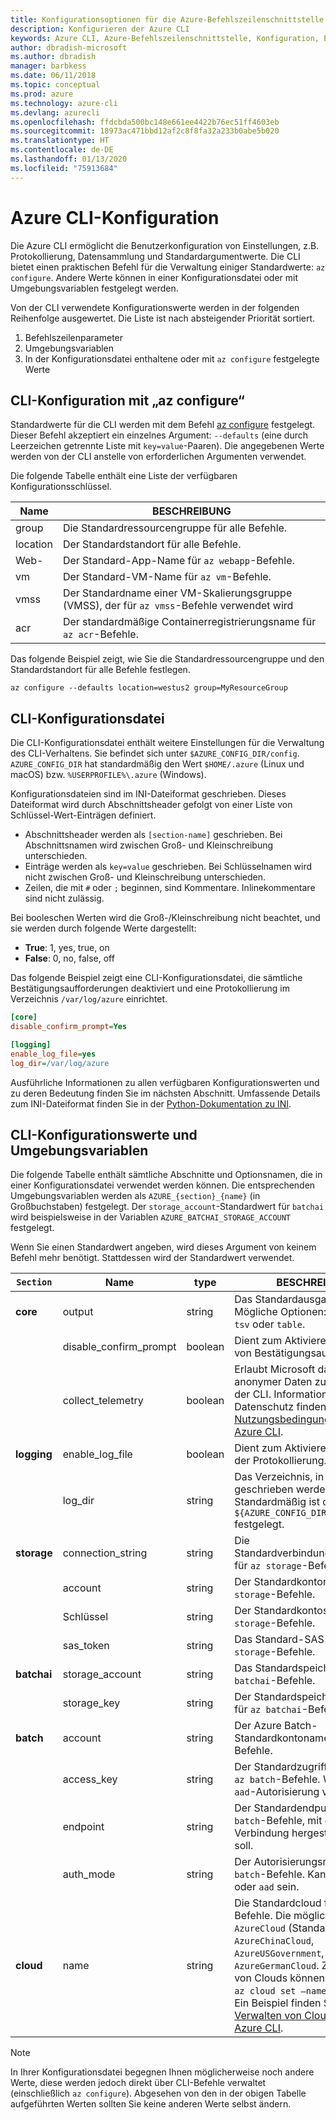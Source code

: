 ```yaml
---
title: Konfigurationsoptionen für die Azure-Befehlszeilenschnittstelle
description: Konfigurieren der Azure CLI
keywords: Azure CLI, Azure-Befehlszeilenschnittstelle, Konfiguration, Einstellungen, Azure
author: dbradish-microsoft
ms.author: dbradish
manager: barbkess
ms.date: 06/11/2018
ms.topic: conceptual
ms.prod: azure
ms.technology: azure-cli
ms.devlang: azurecli
ms.openlocfilehash: ffdcbda500bc148e661ee4422b76ec51ff4603eb
ms.sourcegitcommit: 18973ac471bbd12af2c8f8fa32a233b0abe5b020
ms.translationtype: HT
ms.contentlocale: de-DE
ms.lasthandoff: 01/13/2020
ms.locfileid: "75913684"
---
```

# <a name="azure-cli-configuration"></a>Azure CLI-Konfiguration

Die Azure CLI ermöglicht die Benutzerkonfiguration von Einstellungen, z.B. Protokollierung, Datensammlung und Standardargumentwerte.
Die CLI bietet einen praktischen Befehl für die Verwaltung einiger Standardwerte: `az configure`. Andere Werte können in einer Konfigurationsdatei oder mit Umgebungsvariablen festgelegt werden.

Von der CLI verwendete Konfigurationswerte werden in der folgenden Reihenfolge ausgewertet. Die Liste ist nach absteigender Priorität sortiert.

1. Befehlszeilenparameter
2. Umgebungsvariablen
3. In der Konfigurationsdatei enthaltene oder mit `az configure` festgelegte Werte

## <a name="cli-configuration-with-az-configure"></a>CLI-Konfiguration mit „az configure“

Standardwerte für die CLI werden mit dem Befehl [az configure](/cli/azure/reference-index#az-configure) festgelegt.
Dieser Befehl akzeptiert ein einzelnes Argument: `--defaults` (eine durch Leerzeichen getrennte Liste mit `key=value`-Paaren). Die angegebenen Werte werden von der CLI anstelle von erforderlichen Argumenten verwendet.

Die folgende Tabelle enthält eine Liste der verfügbaren Konfigurationsschlüssel.

| Name | BESCHREIBUNG |
|------|-------------|
| group | Die Standardressourcengruppe für alle Befehle. |
| location | Der Standardstandort für alle Befehle. |
| Web- | Der Standard-App-Name für `az webapp`-Befehle. |
| vm | Der Standard-VM-Name für `az vm`-Befehle. |
| vmss | Der Standardname einer VM-Skalierungsgruppe (VMSS), der für `az vmss`-Befehle verwendet wird |
| acr | Der standardmäßige Containerregistrierungsname für `az acr`-Befehle. |

Das folgende Beispiel zeigt, wie Sie die Standardressourcengruppe und den Standardstandort für alle Befehle festlegen.

```azurecli-interactive
az configure --defaults location=westus2 group=MyResourceGroup
```

## <a name="cli-configuration-file"></a>CLI-Konfigurationsdatei

Die CLI-Konfigurationsdatei enthält weitere Einstellungen für die Verwaltung des CLI-Verhaltens. Sie befindet sich unter `$AZURE_CONFIG_DIR/config`. `AZURE_CONFIG_DIR` hat standardmäßig den Wert `$HOME/.azure` (Linux und macOS) bzw. `%USERPROFILE%\.azure` (Windows).

Konfigurationsdateien sind im INI-Dateiformat geschrieben. Dieses Dateiformat wird durch Abschnittsheader gefolgt von einer Liste von Schlüssel-Wert-Einträgen definiert.

* Abschnittsheader werden als `[section-name]` geschrieben. Bei Abschnittsnamen wird zwischen Groß- und Kleinschreibung unterschieden.
* Einträge werden als `key=value` geschrieben. Bei Schlüsselnamen wird nicht zwischen Groß- und Kleinschreibung unterschieden.
* Zeilen, die mit `#` oder `;` beginnen, sind Kommentare. Inlinekommentare sind nicht zulässig.

Bei booleschen Werten wird die Groß-/Kleinschreibung nicht beachtet, und sie werden durch folgende Werte dargestellt:

* __True__: 1, yes, true, on
* __False__: 0, no, false, off

Das folgende Beispiel zeigt eine CLI-Konfigurationsdatei, die sämtliche Bestätigungsaufforderungen deaktiviert und eine Protokollierung im Verzeichnis `/var/log/azure` einrichtet.

```ini
[core]
disable_confirm_prompt=Yes

[logging]
enable_log_file=yes
log_dir=/var/log/azure
```

Ausführliche Informationen zu allen verfügbaren Konfigurationswerten und zu deren Bedeutung finden Sie im nächsten Abschnitt. Umfassende Details zum INI-Dateiformat finden Sie in der [Python-Dokumentation zu INI](https://docs.python.org/3/library/configparser.html#supported-ini-file-structure).

## <a name="cli-configuration-values-and-environment-variables"></a>CLI-Konfigurationswerte und Umgebungsvariablen

Die folgende Tabelle enthält sämtliche Abschnitte und Optionsnamen, die in einer Konfigurationsdatei verwendet werden können. Die entsprechenden Umgebungsvariablen werden als `AZURE_{section}_{name}` (in Großbuchstaben) festgelegt. Der `storage_account`-Standardwert für `batchai` wird beispielsweise in der Variablen `AZURE_BATCHAI_STORAGE_ACCOUNT` festgelegt.

Wenn Sie einen Standardwert angeben, wird dieses Argument von keinem Befehl mehr benötigt. Stattdessen wird der Standardwert verwendet.

| `Section` | Name      | type | BESCHREIBUNG|
|---------|-----------|------|------------|
| __core__ | output | string | Das Standardausgabeformat. Mögliche Optionen: `json`, `jsonc`, `tsv` oder `table`. |
| | disable\_confirm\_prompt | boolean | Dient zum Aktivieren/Deaktivieren von Bestätigungsaufforderungen. |
| | collect\_telemetry | boolean | Erlaubt Microsoft das Sammeln anonymer Daten zur Verwendung der CLI. Informationen zum Datenschutz finden Sie in den [Nutzungsbedingungen für die Azure CLI](http://aka.ms/AzureCliLegal). |
| __logging__ | enable\_log\_file | boolean | Dient zum Aktivieren/Deaktivieren der Protokollierung. |
| | log\_dir | string | Das Verzeichnis, in das Protokolle geschrieben werden sollen. Standardmäßig ist dieser Wert auf `${AZURE_CONFIG_DIR}/logs` festgelegt. |
| __storage__ | connection\_string | string | Die Standardverbindungszeichenfolge für `az storage`-Befehle. |
| | account | string | Der Standardkontoname für `az storage`-Befehle. |
| | Schlüssel | string | Der Standardkontoschlüssel für `az storage`-Befehle. |
| | sas\_token | string | Das Standard-SAS-Token für `az storage`-Befehle. |
| __batchai__ | storage\_account | string | Das Standardspeicherkonto für `az batchai`-Befehle. |
| | storage\_key | string | Der Standardspeicherschlüssel für `az batchai`-Befehle. |
| __batch__ | account | string | Der Azure Batch-Standardkontoname für `az batch`-Befehle. |
| | access\_key | string | Der Standardzugriffsschlüssel für `az batch`-Befehle. Wird nur für die `aad`-Autorisierung verwendet. |
| | endpoint | string | Der Standardendpunkt für `az batch`-Befehle, mit dem eine Verbindung hergestellt werden soll. |
| | auth\_mode | string | Der Autorisierungsmodus für `az batch`-Befehle. Kann `shared_key` oder `aad` sein. |
| __cloud__ | name | string | Die Standardcloud für alle `az`-Befehle.  Die möglichen Werte sind `AzureCloud` (Standard) oder `AzureChinaCloud`, `AzureUSGovernment`, `AzureGermanCloud`. Zum Ändern von Clouds können Sie den Befehl `az cloud set –name` verwenden.  Ein Beispiel finden Sie unter [Verwalten von Clouds mit der Azure CLI](manage-clouds-azure-cli.md). |

> [!NOTE]
> In Ihrer Konfigurationsdatei begegnen Ihnen möglicherweise noch andere Werte, diese werden jedoch direkt über CLI-Befehle verwaltet (einschließlich `az configure`). Abgesehen von den in der obigen Tabelle aufgeführten Werten sollten Sie keine anderen Werte selbst ändern.
